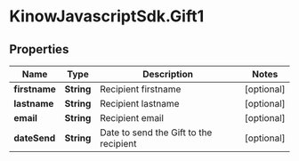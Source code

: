 # KinowJavascriptSdk.Gift1

## Properties
Name | Type | Description | Notes
------------ | ------------- | ------------- | -------------
**firstname** | **String** | Recipient firstname | [optional] 
**lastname** | **String** | Recipient lastname | [optional] 
**email** | **String** | Recipient email | [optional] 
**dateSend** | **String** | Date to send the Gift to the recipient | [optional] 


